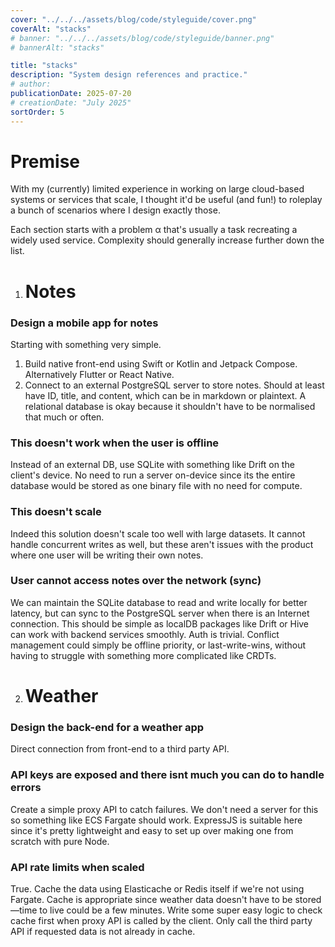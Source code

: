 ```yaml
---
cover: "../../../assets/blog/code/styleguide/cover.png"
coverAlt: "stacks"
# banner: "../../../assets/blog/code/styleguide/banner.png"
# bannerAlt: "stacks"

title: "stacks"
description: "System design references and practice."
# author:
publicationDate: 2025-07-20
# creationDate: "July 2025"
sortOrder: 5
---
```


# Premise

With my (currently) limited experience in working on large cloud-based systems or services that scale, I thought it'd be useful (and fun!) to roleplay a bunch of scenarios where I design exactly those.

Each section starts with a problem α that's usually a task recreating a widely used service. Complexity should generally increase further down the list.

1. # Notes

### Design a mobile app for notes

Starting with something very simple.

1. Build native front-end using Swift or Kotlin and Jetpack Compose. Alternatively Flutter or React Native.
2. Connect to an external PostgreSQL server to store notes. Should at least have ID, title, and content, which can be in markdown or plaintext. A relational database is okay because it shouldn't have to be normalised that much or often.

### This doesn't work when the user is offline

Instead of an external DB, use SQLite with something like Drift on the client's device. No need to run a server on-device since its the entire database would be stored as one binary file with no need for compute.

### This doesn't scale

Indeed this solution doesn't scale too well with large datasets. It cannot handle concurrent writes as well, but these aren't issues with the product where one user will be writing their own notes.

### User cannot access notes over the network (sync)

We can maintain the SQLite database to read and write locally for better latency, but can sync to the PostgreSQL server when there is an Internet connection. This should be simple as localDB packages like Drift or Hive can work with backend services smoothly. Auth is trivial. Conflict management could simply be offline priority, or last-write-wins, without having to struggle with something more complicated like CRDTs.

2. # Weather

### Design the back-end for a weather app

Direct connection from front-end to a third party API.

### API keys are exposed and there isnt much you can do to handle errors

Create a simple proxy API to catch failures. We don't need a server for this so something like ECS Fargate should work. ExpressJS is suitable here since it's pretty lightweight and easy to set up over making one from scratch with pure Node.

### API rate limits when scaled

True. Cache the data using Elasticache or Redis itself if we're not using Fargate. Cache is appropriate since weather data doesn't have to be stored—time to live could be a few minutes. Write some super easy logic to check cache first when proxy API is called by the client. Only call the third party API if requested data is not already in cache.